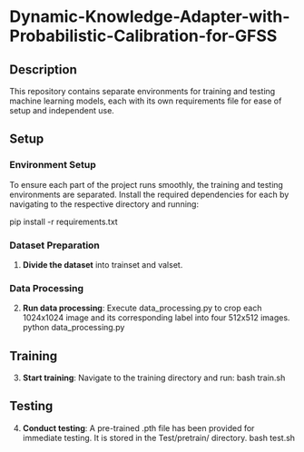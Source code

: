 # Dynamic-Knowledge-Adapter-with-Probabilistic-Calibration-for-GFSS

## Description
This repository contains separate environments for training and testing machine learning models, each with its own requirements file for ease of setup and independent use.

## Setup

### Environment Setup
To ensure each part of the project runs smoothly, the training and testing environments are separated. Install the required dependencies for each by navigating to the respective directory and running:

pip install -r requirements.txt

### Dataset Preparation
1. **Divide the dataset** into trainset and valset.

### Data Processing
2. **Run data processing**:
   Execute data_processing.py to crop each 1024x1024 image and its corresponding label into four 512x512 images.
   python data_processing.py

## Training
3. **Start training**:
   Navigate to the training directory and run:
   bash train.sh

## Testing
4. **Conduct testing**:
   A pre-trained .pth file has been provided for immediate testing. It is stored in the Test/pretrain/ directory.
   bash test.sh
